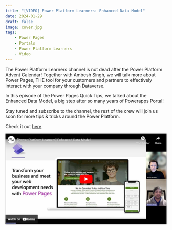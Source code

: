 ```yaml
---
title: "[VIDEO] Power Platform Learners: Enhanced Data Model"
date: 2024-01-29
draft: false
image: cover.jpg
tags: 
    - Power Pages
    - Portals
    - Power Platform Learners
    - Video
---
```


The Power Platform Learners channel is not dead after the  Power  Platform Advent Calendar! Together with Ambesh Singh, we will talk more about Power Pages, THE tool for your customers and partners to effectively interact with your company through Dataverse.

In this episode of the Power Pages Quick Tips, we talked about the Enhanced Data Model, a big step after so many years of Powerapps Portal!

Stay tuned and subscribe to the channel, the rest of the crew will join us soon for more tips & tricks around the Power Platform.

Check it out [here](https://youtu.be/KthV8DhJ1AQ).

[![](video.jpg)](https://youtu.be/KthV8DhJ1AQ)